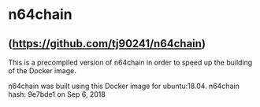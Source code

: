 # n64chain 
## (https://github.com/tj90241/n64chain)

This is a precompiled version of n64chain in order to speed up the building of the Docker image.

n64chain was built using this Docker image for ubuntu:18.04. 
n64chain hash: 9e7bde1 on Sep 6, 2018
